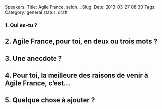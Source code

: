 Speakers: 
Title: Agile France, selon...
Slug:
Date: 2013-03-27 08:30
Tags: 
Category: general
status: draft




### 1. Qui es-tu ?


## 2. Agile France, pour toi, en deux ou trois mots ?


## 3. Une anecdote ?


## 4. Pour toi, la meilleure des raisons de venir à Agile France, c'est...


## 5. Quelque chose à ajouter ?
